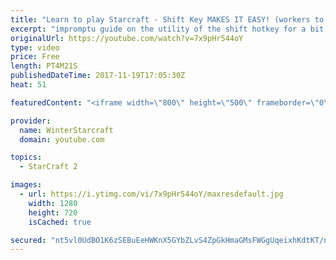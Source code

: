 ```yaml
---
title: "Learn to play Starcraft - Shift Key MAKES IT EASY! (workers to gas, waypoints, ctrl grps, moving)"
excerpt: "impromptu guide on the utility of the shift hotkey for a bit of everything"
originalUrl: https://youtube.com/watch?v=7x9pHr544oY
type: video
price: Free
length: PT4M21S
publishedDateTime: 2017-11-19T17:05:30Z
heat: 51

featuredContent: "<iframe width=\"800\" height=\"500\" frameborder=\"0\" src=\"https://www.youtube.com/embed/7x9pHr544oY\" allow=\"accelerometer; autoplay; encrypted-media; gyroscope; picture-in-picture\" allowfullscreen></iframe>"

provider:
  name: WinterStarcraft
  domain: youtube.com

topics:
  - StarCraft 2

images:
  - url: https://i.ytimg.com/vi/7x9pHr544oY/maxresdefault.jpg
    width: 1280
    height: 720
    isCached: true

secured: "nt5vl0UdBO1K6zSEBuEeHWKnX5GYbZLvS4ZpGkHmaGMsFWGgUqeixhKdtKT/nE4QtyDX5cd1dehSzHvfP75x7HVYtBws3JMl5+V0Qs5zaOjPPOVW1+vheFSlm4EqfKr+7GRIzPCUuzyc/Z2KG9qfxtCV6njlMYuKphpshTskYTfre+zZc23TZX7GgpkGfLVfyHNffIiJBUMP/zyKLU1+OMK2qx9ls18/IcELMSr3FS9Gnn+E0NyaxBAlPqELl2TFSW12sLPokXlpA2oZC22iciACv4tOHExMEkky64QiDDPhx69nKfLbong3mmyCBbTn5MdJ0OvpcSNlQxt1ubBH4srA++ydca/7L3NvjlkdhvLKcX2jtCj2L1jTwCO0sOoyE+/IpCK7wlSWDDvsRtjlYW4FkGVIGAdi/GXzb9454zU=;plP01/BKUFpXCSof57QcLg=="
---
```


